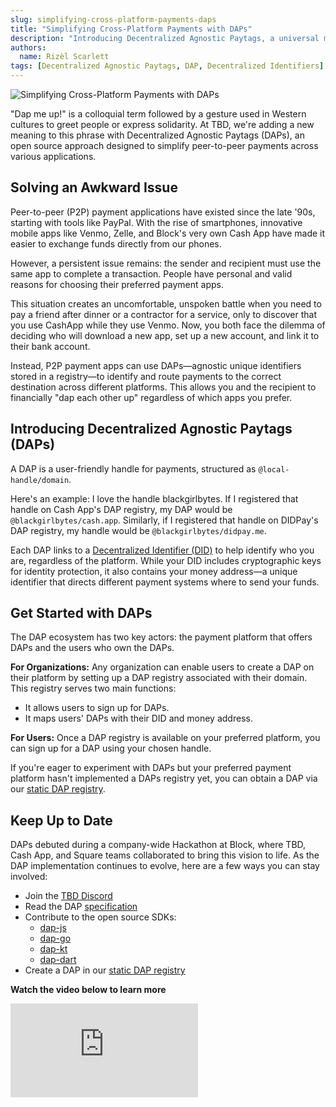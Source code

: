 ```yaml
---
slug: simplifying-cross-platform-payments-daps
title: "Simplifying Cross-Platform Payments with DAPs"
description: "Introducing Decentralized Agnostic Paytags, a universal money address tied to Decentralized Identifiers"
authors:
  name: Rizèl Scarlett
tags: [Decentralized Agnostic Paytags, DAP, Decentralized Identifiers]
---
```


<head>
  <meta property="og:title" content="Simplifying Cross-Platform Payments with DAPs" />
  <meta property="og:type" content="website" />
  <meta property="og:url" content='https://developer.tbd.website/blog/simplifying-cross-platform-payments-daps' />
  <meta name="og:description" content="Introducing Decentralized Agnostic Paytags, a universal money address tied to Decentralized Identifiers" />
  <meta property="og:image" content="https://developer.tbd.website/assets/images/dap-blog-banner-d55bb8a8e9be07140115da693c79fa21.png" /> 

  <meta name="twitter:card" content="summary_large_image" />
  <meta property="twitter:domain" content="developer.tbd.website" />
  <meta name="twitter:site" content="@tbdevs" />
  <meta name="twitter:title" content="Simplifying Cross-Platform Payments with DAPs" />
  <meta property="twitter:url" content='https://developer.tbd.website/blog/simplifying-cross-platform-payments-daps' /> 
  <meta name="twitter:description" content="Introducing Decentralized Agnostic Paytags, a universal money address tied to Decentralized Identifiers" />
  <meta name="twitter:image" content="https://developer.tbd.website/assets/images/dap-blog-banner-d55bb8a8e9be07140115da693c79fa21.png" />

  <link rel="apple-touch-icon" href="https://developer.tbd.website/img/tbd-fav-icon-main.png" />
</head>

![Simplifying Cross-Platform Payments with DAPs](/img/dap-blog-banner.png)

"Dap me up!" is a colloquial term followed by a gesture used in Western cultures to greet people or express solidarity. At TBD, we're adding a new meaning to this phrase with Decentralized Agnostic Paytags (DAPs), an open source approach designed to simplify peer-to-peer payments across various applications.

<!--truncate-->

## Solving an Awkward Issue

Peer-to-peer (P2P) payment applications have existed since the late '90s, starting with tools like PayPal. With the rise of smartphones, innovative mobile apps like Venmo, Zelle, and Block's very own Cash App have made it easier to exchange funds directly from our phones. 

However, a persistent issue remains: the sender and recipient must use the same app to complete a transaction. People have personal and valid reasons for choosing their preferred payment apps.

This situation creates an uncomfortable, unspoken battle when you need to pay a friend after dinner or a contractor for a service, only to discover that you use CashApp while they use Venmo. Now, you both face the dilemma of deciding who will download a new app, set up a new account, and link it to their bank account.

Instead, P2P payment apps can use DAPs&mdash;agnostic unique identifiers stored in a registry&mdash;to identify and route payments to the correct destination across different platforms. This allows you and the recipient to financially "dap each other up" regardless of which apps you prefer.

## Introducing Decentralized Agnostic Paytags (DAPs)

A DAP is a user-friendly handle for payments, structured as `@local-handle/domain`. 

Here's an example: I love the handle blackgirlbytes. If I registered that handle on Cash App's DAP registry, my DAP would be `@blackgirlbytes/cash.app`. Similarly, if I registered that handle on DIDPay's DAP registry, my handle would be `@blackgirlbytes/didpay.me`.

Each DAP links to a [Decentralized Identifier (DID)](https://developer.tbd.website/docs/web5/learn/decentralized-identifiers) to help identify who you are, regardless of the platform. While your DID includes cryptographic keys for identity protection, it also contains your money address—a unique identifier that directs different payment systems where to send your funds.

## Get Started with DAPs

The DAP ecosystem has two key actors: the payment platform that offers DAPs and the users who own the DAPs.

**For Organizations:** Any organization can enable users to create a DAP on their platform by setting up a DAP registry associated with their domain. This registry serves two main functions:
* It allows users to sign up for DAPs.
* It maps users' DAPs with their DID and money address.

**For Users:** Once a DAP registry is available on your preferred platform, you can sign up for a DAP using your chosen handle.

If you're eager to experiment with DAPs but your preferred payment platform hasn't implemented a DAPs registry yet, you can obtain a DAP via our [static DAP registry](https://github.com/TBD54566975/dap-registry-static).

## Keep Up to Date

DAPs debuted during a company-wide Hackathon at Block, where TBD, Cash App, and Square teams collaborated to bring this vision to life. As the DAP implementation continues to evolve, here are a few ways you can stay involved:

* Join the [TBD Discord](http://discord.gg/tbd)
* Read the DAP [specification](https://github.com/TBD54566975/dap)
* Contribute to the open source SDKs:
    * [dap-js](https://github.com/tbd54566975/dap-js)
    * [dap-go](https://github.com/tbd54566975/dap-go)
    * [dap-kt](https://github.com/tbd54566975/dap-kt)
    * [dap-dart](https://github.com/tbd54566975/dap-dart)
* Create a DAP in our [static DAP registry](https://github.com/TBD54566975/dap-registry-static)

**Watch the video below to learn more**

<iframe class="aspect-video" src="https://www.youtube.com/embed/raFmsGNQtb8?si=CF-VqBxDWWyikEk3" title="daps show and tell" frameborder="0" allow="accelerometer; autoplay; clipboard-write; encrypted-media; gyroscope; picture-in-picture; web-share" allowfullscreen></iframe>
